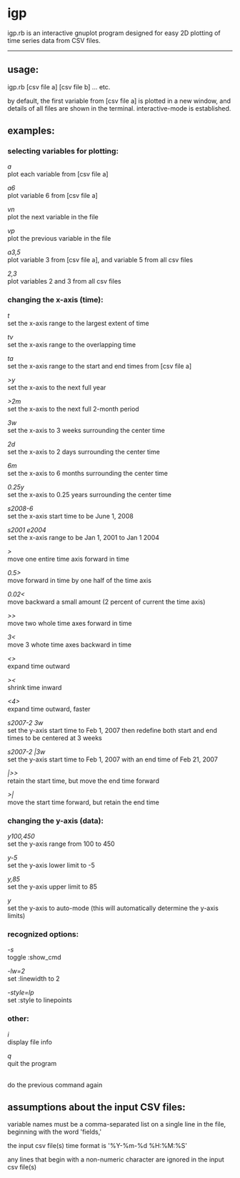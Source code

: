 # igp

igp.rb is an interactive gnuplot program designed for easy 2D plotting of time series data from CSV files.

---

## usage:

igp.rb [csv file a] [csv file b] ... etc.

by default, the first variable from [csv file a] is plotted in a new window,
and details of all files are shown in the terminal. interactive-mode is established. 

## examples:


### selecting variables for plotting:

_a_   
plot each variable from [csv file a]  

_a6_  
plot variable 6 from [csv file a]  

_vn_  
plot the next variable in the file

_vp_  
plot the previous variable in the file

_a3,5_    
plot variable 3 from [csv file a], and variable 5 from all csv files

_2,3_    
plot variables 2 and 3 from all csv files


### changing the x-axis (time):

_t_  
set the x-axis range to the largest extent of time

_tv_  
set the x-axis range to the overlapping time

_ta_  
set the x-axis range to the start and end times from [csv file a]

_>y_  
set the x-axis to the next full year

_>2m_  
set the x-axis to the next full 2-month period

_3w_  
set the x-axis to 3 weeks surrounding the center time

_2d_  
set the x-axis to 2 days surrounding the center time

_6m_  
set the x-axis to 6 months surrounding the center time

_0.25y_  
set the x-axis to 0.25 years surrounding the center time

_s2008-6_  
set the x-axis start time to be June 1, 2008

_s2001 e2004_  
set the x-axis range to be Jan 1, 2001 to Jan 1 2004

_>_  
move one entire time axis forward in time

_0.5>_  
move forward in time by one half of the time axis

_0.02<_  
move backward a small amount (2 percent of current the time axis)

_>>_  
move two whole time axes forward in time

_3<_  
move 3 whote time axes backward in time

_<>_  
expand time outward

_><_  
shrink time inward

_\<4\>_  
expand time outward, faster

_s2007-2 3w_  
set the y-axis start time to Feb 1, 2007 then redefine both start and end times to be centered at 3 weeks

_s2007-2 |3w_  
set the y-axis start time to Feb 1, 2007 with an end time of Feb 21, 2007

_|>>_  
retain the start time, but move the end time forward

_>|_  
move the start time forward, but retain the end time

### changing the y-axis (data):

_y100,450_  
set the y-axis range from 100 to 450

_y-5_  
set the y-axis lower limit to -5

_y,85_  
set the y-axis upper limit to 85

_y_  
set the y-axis to auto-mode (this will automatically determine the y-axis limits)

### recognized options: 

_-s_  
toggle :show_cmd

_-lw=2_  
set :linewidth to 2

_-style=lp_  
set :style to linepoints

### other:

_i_  
display file info

_q_  
quit the program 

_<cr>_  
do the previous command again

## assumptions about the input CSV files:

variable names must be a comma-separated list on a single line in the file,  
beginning with the word 'fields,'

the input csv file(s) time format is '%Y-%m-%d %H:%M:%S'  

any lines that begin with a non-numeric character are ignored in the input csv file(s)

